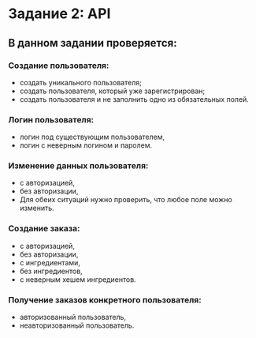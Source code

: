 # Задание 2: API

## В данном задании проверяется:

### Создание пользователя:

* создать уникального пользователя;
* создать пользователя, который уже зарегистрирован;
* создать пользователя и не заполнить одно из обязательных полей.

### Логин пользователя:

* логин под существующим пользователем,
* логин с неверным логином и паролем.

### Изменение данных пользователя:

* с авторизацией,
* без авторизации,
* Для обеих ситуаций нужно проверить, что любое поле можно изменить.

### Создание заказа:

* с авторизацией,
* без авторизации,
* с ингредиентами,
* без ингредиентов,
* с неверным хешем ингредиентов.

### Получение заказов конкретного пользователя:

* авторизованный пользователь,
* неавторизованный пользователь.